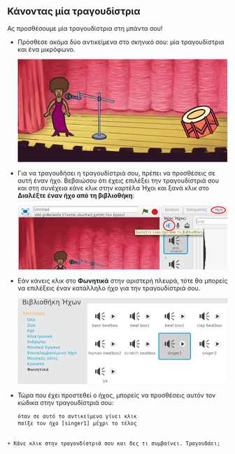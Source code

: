 ## Κάνοντας μία τραγουδίστρια

Ας προσθέσουμε μία τραγουδίστρια στη μπάντα σου!

+ Πρόσθεσε ακόμα δύο αντικείμενα στο σκηνικό σου: μία τραγουδίστρια και ένα μικρόφωνο.
    
    ![screenshot](images/band-singer-mic.png)

+ Για να τραγουδήσει η τραγουδίστριά σου, πρέπει να προσθέσεις σε αυτή έναν ήχο. Βεβαιώσου ότι έχεις επιλέξει την τραγουδίστριά σου και στη συνέχεια κάνε κλικ στην καρτέλα Ήχοι και ξανά κλικ στο **Διαλέξτε έναν ήχο από τη βιβλιοθήκη**:
    
    ![screenshot](images/band-import-sound.png)

+ Εάν κάνεις κλικ στο **Φωνητικά** στην αριστερή πλευρά, τότε θα μπορείς να επιλέξεις έναν κατάλληλο ήχο για την τραγουδίστριά σου.
    
    ![screenshot](images/band-choose-sound.png)

+ Τώρα που έχει προστεθεί ο ήχος, μπορείς να προσθέσεις αυτόν τον κώδικα στην τραγουδίστριά σου:
    
    ```blocks
    όταν σε αυτό το αντικείμενο γίνει κλικ
    παίξε τον ήχο [singer1] μέχρι το τέλος
```

+ Κάνε κλικ στην τραγουδίστριά σου και δες τι συμβαίνει. Τραγουδάει;